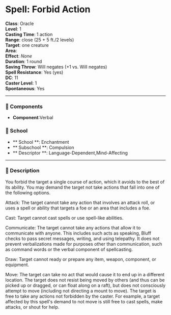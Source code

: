
# Spell: Forbid Action
**Class**: Oracle  
**Level**: 1  
**Casting Time**: 1 action  
**Range**: close (25 + 5 ft./2 levels)  
**Target**: one creature  
**Area**:   
**Effect**: _None_  
**Duration**: 1 round  
**Saving Throw**: Will negates (+1 vs. Will negates)  
**Spell Resistance**: Yes (yes)  
**DC**: 11  
**Caster Level**: 1  
**Spontaneous**: Yes

---

### 🔮 Components
- **Component**:Verbal

### 🏫 School
- ** School **: Enchantment
- ** Subschool **: Compulsion
- ** Descriptor **: Language-Dependent,Mind-Affecting
---

### 📜 Description
You forbid the target a single course of action, which it avoids to the best of its ability. You may demand the target not take actions that fall into one of the following options.

Attack: The target cannot take any action that involves an attack roll, or uses a spell or ability that targets a foe or an area that includes a foe.

Cast: Target cannot cast spells or use spell-like abilities.

Communicate: The target cannot take any actions that allow it to communicate with anyone. This includes such acts as speaking, Bluff checks to pass secret messages, writing, and using telepathy. It does not prevent verbalizations made for purposes other than communication, such as command words or the verbal component of spellcasting.

Draw: Target cannot ready or prepare any item, weapon, component, or equipment.

Move: The target can take no act that would cause it to end up in a different location. The target does not resist being moved by others (and thus can be picked up or dragged, or can float along on a raft), but does not consciously attempt to move (including not directing a mount to move). The target is free to take any actions not forbidden by the caster. For example, a target affected by this spell's demand to not move is still free to cast spells, make attacks, or shout for help.

